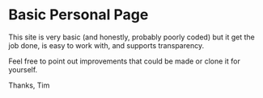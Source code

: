 # Basic Personal Page
This site is very basic (and honestly, probably poorly coded) but it get the job done, is easy to work with, and supports transparency.

Feel free to point out improvements that could be made or clone it for yourself.

Thanks,
Tim
